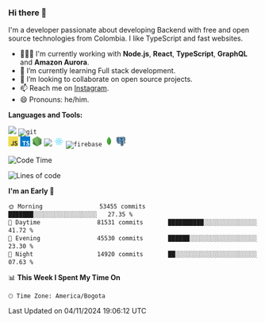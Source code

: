 ### Hi there 👋

I'm a developer passionate about developing Backend with free and open source technologies from Colombia. I like TypeScript and fast websites.

- 👨🏽‍💻 I'm currently working with **Node.js**, **React**, **TypeScript**, **GraphQL** and **Amazon Aurora**.
- 🌱 I’m currently learning Full stack development.
- 🚀 I’m looking to collaborate on open source projects.
- 📫   Reach me on [Instagram](https://instagram.com/nexckycort).
- 😄  Pronouns: he/him.

**Languages and Tools:**  

<code><img height="20"  src="https://upload.wikimedia.org/wikipedia/commons/2/2d/Visual_Studio_Code_1.18_icon.svg"></code>
<code><img src="https://www.vectorlogo.zone/logos/git-scm/git-scm-icon.svg" alt="git" height="20"/> </code>
<code><img height="20" src="https://raw.githubusercontent.com/github/explore/80688e429a7d4ef2fca1e82350fe8e3517d3494d/topics/javascript/javascript.png"></code>
<code><img height="20" src="https://raw.githubusercontent.com/github/explore/80688e429a7d4ef2fca1e82350fe8e3517d3494d/topics/typescript/typescript.png"></code>
<code><img height="20" src="https://raw.githubusercontent.com/github/explore/80688e429a7d4ef2fca1e82350fe8e3517d3494d/topics/nodejs/nodejs.png"></code>
<code><img height="20" src="https://deno.land/logo.svg"></code>
<code><img height="20" src="https://raw.githubusercontent.com/github/explore/80688e429a7d4ef2fca1e82350fe8e3517d3494d/topics/react/react.png"></code>
<code><img src="https://www.vectorlogo.zone/logos/firebase/firebase-icon.svg" alt="firebase"  height="20"/></code>
<code><img src="https://raw.githubusercontent.com/devicons/devicon/master/icons/mongodb/mongodb-original.svg"  height="20"/></code>
<code><img src="https://raw.githubusercontent.com/devicons/devicon/master/icons/postgresql/postgresql-original.svg" height="20"/></code>

<!--START_SECTION:waka-->
![Code Time](http://img.shields.io/badge/Code%20Time-4%2C494%20hrs%2037%20mins-blue)

![Lines of code](https://img.shields.io/badge/From%20Hello%20World%20I%27ve%20Written-87.2%20million%20lines%20of%20code-blue)

**I'm an Early 🐤** 

```text
🌞 Morning                53455 commits       ███████░░░░░░░░░░░░░░░░░░   27.35 % 
🌆 Daytime                81531 commits       ██████████░░░░░░░░░░░░░░░   41.72 % 
🌃 Evening                45530 commits       ██████░░░░░░░░░░░░░░░░░░░   23.30 % 
🌙 Night                  14920 commits       ██░░░░░░░░░░░░░░░░░░░░░░░   07.63 % 
```


📊 **This Week I Spent My Time On** 

```text
🕑︎ Time Zone: America/Bogota
```


 Last Updated on 04/11/2024 19:06:12 UTC
<!--END_SECTION:waka-->

